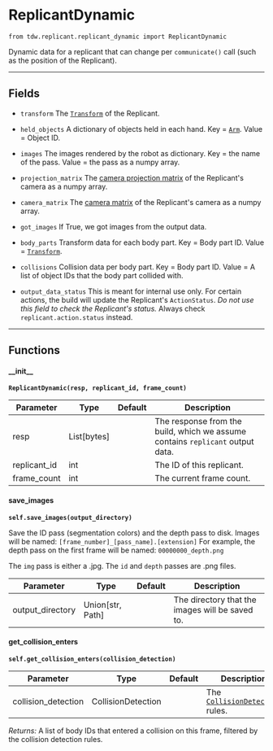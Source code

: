# ReplicantDynamic

`from tdw.replicant.replicant_dynamic import ReplicantDynamic`

Dynamic data for a replicant that can change per `communicate()` call (such as the position of the Replicant).

***

## Fields

- `transform` The [`Transform`](../object_data/transform.md) of the Replicant.

- `held_objects` A dictionary of objects held in each hand. Key = [`Arm`](arm.md). Value = Object ID.

- `images` The images rendered by the robot as dictionary. Key = the name of the pass. Value = the pass as a numpy array.

- `projection_matrix` The [camera projection matrix](../../api/output_data.md#cameramatrices) of the Replicant's camera as a numpy array.

- `camera_matrix` The [camera matrix](../../api/output_data.md#cameramatrices) of the Replicant's camera as a numpy array.

- `got_images` If True, we got images from the output data.

- `body_parts` Transform data for each body part. Key = Body part ID. Value = [`Transform`](../object_data/transform.md).

- `collisions` Collision data per body part. Key = Body part ID. Value = A list of object IDs that the body part collided with.

- `output_data_status` This is meant for internal use only. For certain actions, the build will update the Replicant's `ActionStatus`. *Do not use this field to check the Replicant's status.* Always check `replicant.action.status` instead.

***

## Functions

#### \_\_init\_\_

**`ReplicantDynamic(resp, replicant_id, frame_count)`**

| Parameter | Type | Default | Description |
| --- | --- | --- | --- |
| resp |  List[bytes] |  | The response from the build, which we assume contains `replicant` output data. |
| replicant_id |  int |  | The ID of this replicant. |
| frame_count |  int |  | The current frame count. |

#### save_images

**`self.save_images(output_directory)`**

Save the ID pass (segmentation colors) and the depth pass to disk.
Images will be named: `[frame_number]_[pass_name].[extension]`
For example, the depth pass on the first frame will be named: `00000000_depth.png`

The `img` pass is either a .jpg. The `id` and `depth` passes are .png files.

| Parameter | Type | Default | Description |
| --- | --- | --- | --- |
| output_directory |  Union[str, Path] |  | The directory that the images will be saved to. |

#### get_collision_enters

**`self.get_collision_enters(collision_detection)`**


| Parameter | Type | Default | Description |
| --- | --- | --- | --- |
| collision_detection |  CollisionDetection |  | The [`CollisionDetection`](collision_detection.md) rules. |

_Returns:_  A list of body IDs that entered a collision on this frame, filtered by the collision detection rules.

